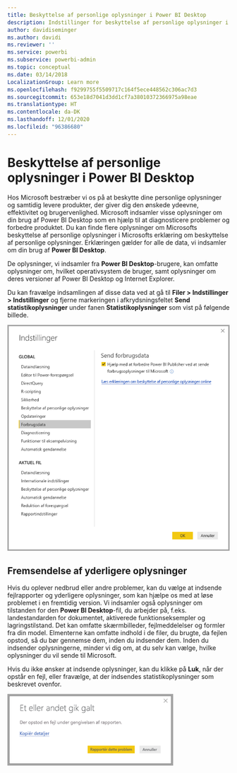 ```yaml
---
title: Beskyttelse af personlige oplysninger i Power BI Desktop
description: Indstillinger for beskyttelse af personlige oplysninger i Power BI Desktop
author: davidiseminger
ms.author: davidi
ms.reviewer: ''
ms.service: powerbi
ms.subservice: powerbi-admin
ms.topic: conceptual
ms.date: 03/14/2018
LocalizationGroup: Learn more
ms.openlocfilehash: f9299755f5509717c164f5ece448562c306ac7d3
ms.sourcegitcommit: 653e18d7041d3dd1cf7a38010372366975a98eae
ms.translationtype: HT
ms.contentlocale: da-DK
ms.lasthandoff: 12/01/2020
ms.locfileid: "96386680"
---
```

# <a name="power-bi-desktop-privacy"></a>Beskyttelse af personlige oplysninger i Power BI Desktop

Hos Microsoft bestræber vi os på at beskytte dine personlige oplysninger og samtidig levere produkter, der giver dig den ønskede ydeevne, effektivitet og brugervenlighed. Microsoft indsamler visse oplysninger om din brug af Power BI Desktop som en hjælp til at diagnosticere problemer og forbedre produktet. Du kan finde flere oplysninger om Microsofts beskyttelse af personlige oplysninger i Microsofts erklæring om beskyttelse af personlige oplysninger. Erklæringen gælder for alle de data, vi indsamler om din brug af **Power BI Desktop**.
 
De oplysninger, vi indsamler fra **Power BI Desktop**-brugere, kan omfatte oplysninger om, hvilket operativsystem de bruger, samt oplysninger om deres versioner af Power BI Desktop og Internet Explorer. 
 
Du kan fravælge indsamlingen af disse data ved at gå til **Filer > Indstillinger > Indstillinger** og fjerne markeringen i afkrydsningsfeltet **Send statistikoplysninger** under fanen **Statistikoplysninger** som vist på følgende billede.

![Skærmbillede af indstillingerne for Send statistikoplysninger.](media/desktop-privacy/privacy_01.png)

## <a name="sending-additional-information"></a>Fremsendelse af yderligere oplysninger

Hvis du oplever nedbrud eller andre problemer, kan du vælge at indsende fejlrapporter og yderligere oplysninger, som kan hjælpe os med at løse problemet i en fremtidig version. Vi indsamler også oplysninger om tilstanden for den **Power BI Desktop**-fil, du arbejder på, f.eks. landestandarden for dokumentet, aktiverede funktionseksempler og lagringstilstand. Det kan omfatte skærmbilleder, fejlmeddelelser og formler fra din model. Elmenterne kan omfatte indhold i de filer, du brugte, da fejlen opstod, så du bør gennemse dem, inden du indsender dem. Inden du indsender oplysningerne, minder vi dig om, at du selv kan vælge, hvilke oplysninger du vil sende til Microsoft.  
 
Hvis du ikke ønsker at indsende oplysninger, kan du klikke på **Luk**, når der opstår en fejl, eller fravælge, at der indsendes statistikoplysninger som beskrevet ovenfor.

![Skærmbillede af dialogboksen ved nedbrud, hvor du kan rapportere problemet eller lukke.](media/desktop-privacy/privacy_02.png)
